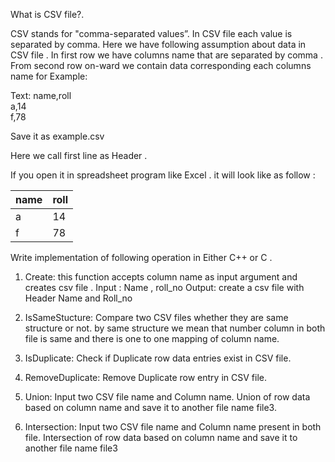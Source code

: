 
 
 What is CSV file?. 
 
CSV stands for "comma-separated values”.  In CSV file each value is separated by comma. Here we have following assumption about data in CSV file .  In first row we have columns name that are separated by comma .  From second row on-ward we contain data corresponding each columns name for Example: 

Text:
name,roll <br>
a,14 <br>
f,78 <br>

Save it as example.csv 
 
Here we call first line as Header . 
 
If you open it in spreadsheet program like Excel . it will look like as follow : 

| name | roll |
|------|------|
| a    | 14   |
| f    | 78   |

Write implementation of following operation in Either C++ or  C . 
 
 
1. Create: this function accepts column name as input argument and creates csv file  .     Input : Name , roll_no  Output: create a csv file with Header Name and Roll_no 
 
2. IsSameStucture: Compare two CSV files whether they are same structure or not.       by same structure we mean that number column in both file is same and there is one to one mapping of column name.  

 
3. IsDuplicate: Check if Duplicate row data entries exist in CSV file. 
 
4.  RemoveDuplicate: Remove Duplicate row entry in CSV file.  
 

5. Union:  Input two CSV file name and Column name.      Union of row data based on column name and save it to another file name file3. 
 
6. Intersection:  Input two CSV file name and Column name present in both file.      Intersection of row data based on column name and save it to another file name file3 
 
 
